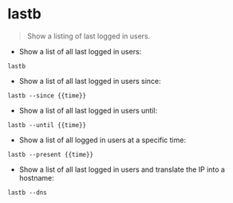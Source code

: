 # lastb

> Show a listing of last logged in users.

- Show a list of all last logged in users:

`lastb`

- Show a list of all last logged in users since:

`lastb --since {{time}}`

- Show a list of all last logged in users until:

`lastb --until {{time}}`

- Show a list of all logged in users at a specific time:

`lastb --present {{time}}`

- Show a list of all last logged in users and translate the IP into a hostname:

`lastb --dns`
